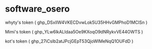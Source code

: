 # software_osero

whyty's token   ( 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 )

Mimi's token    ( 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 )

kot's token     ( 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 )